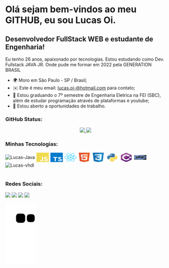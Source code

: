 <!-- Hi there 👋-->

<!--
**LucasOii/lucasoii** is a ✨ _special_ ✨ repository because its `README.md` (this file) appears on your GitHub profile.

Here are some ideas to get you started:

- 🔭 I’m currently working on ...
- 🌱 I’m currently learning ...
- 👯 I’m looking to collaborate on ...
- 🤔 I’m looking for help with ...
- 💬 Ask me about ...
- 📫 How to reach me: ...
- 😄 Pronouns: ...
- ⚡ Fun fact: ...
<img src="https://media.giphy.com/media/hvRJCLFzcasrR4ia7z/giphy.gif" width="15px">
-->
# Olá sejam bem-vindos ao meu GITHUB, eu sou Lucas Oi.

## Desenvolvedor FullStack WEB e estudante de Engenharia!

Eu tenho 26 anos, apaixonado por tecnologias. Estou estudando como Dev. Fullstack JAVA JR. Onde pude me formar em 2022 pela GENERATION BRASIL

- 🌍 Moro em São Paulo - SP / Brasil;
- ✉️ Este é meu email: [lucas.oi-@hotmail.com](mailto:lucas.oi-@hotmail.com) para contato;
- 🧠 Estou graduando o 7º semestre de Engenharia Eletrica na FEI (SBC), além de estudar programação através de plataformas e youtube;
- 🤝 Estou aberto a oportunidades de trabalho.

### GitHub Status:
<div align="center">  
  <a href="https://github.com/lucasoii">
  <img height="180em" src="https://github-readme-stats.vercel.app/api?username=lucasoii&show_icons=true&theme=dark&include_all_commits=true&count_private=true"/>
  <img height="180em" src="https://github-readme-stats.vercel.app/api/top-langs/?username=lucasoii&layout=compact&langs_count=7&theme=dark"/>
  <! height="180em" src="https://github-readme-streak-stats.herokuapp.com/?user=lucasoii&stroke=ffffff&background=171717&ring=3382ed&fire=3382ed&currStreakNum=ffffff&currStreakLabel=3382ed&sideNums=ffffff&sideLabels=ffffff&dates=ffffff&hide_border=false" /> 
  </a>
</div>

### Minhas Tecnologias:
<div style="display: inline_block">
  <img align="center" alt="Lucas-Java" height="30" width="40" src="https://cdn.jsdelivr.net/gh/devicons/devicon/icons/java/java-original-wordmark.svg">
  <img align="center" alt="Lucas-Js" height="30" width="40" src="https://raw.githubusercontent.com/devicons/devicon/master/icons/javascript/javascript-plain.svg">
  <img align="center" alt="Lucas-Ts" height="30" width="40" src="https://raw.githubusercontent.com/devicons/devicon/master/icons/typescript/typescript-plain.svg">
  <img align="center" alt="Lucas-React" height="30" width="40" src="https://raw.githubusercontent.com/devicons/devicon/master/icons/react/react-original.svg">
  <img align="center" alt="Lucas-HTML" height="30" width="40" src="https://raw.githubusercontent.com/devicons/devicon/master/icons/html5/html5-original.svg">
  <img align="center" alt="Lucas-CSS" height="30" width="40" src="https://raw.githubusercontent.com/devicons/devicon/master/icons/css3/css3-original.svg">
  <img align="center" alt="Lucas-Python" height="30" width="40" src="https://raw.githubusercontent.com/devicons/devicon/master/icons/python/python-original.svg">
  <img align="center" alt="Lucas-Csharp" height="30" width="40" src="https://raw.githubusercontent.com/devicons/devicon/master/icons/csharp/csharp-original.svg">
  <img align="center" alt="Lucas-PHP" height="30" width="40" src="https://raw.githubusercontent.com/devicons/devicon/master/icons/php/php-original.svg">
  <img align="center" alt="Lucas-vhdl" height="30" width="40" src="https://icons-for-free.com/download-icon-VHDL-1324888772201837274_0.svg">  
</div><br>
 
 ### Redes Sociais:
<div>   
  <a href="https://www.instagram.com/lucas_o.i/" target="_blank"><img src="https://img.shields.io/badge/-Instagram-%23E4405F?style=for-the-badge&logo=instagram&logoColor=white" target="_blank"></a>
 	 <a href="https://discord.gg/_Lucas_Oi#4789" target="_blank"><img src="https://img.shields.io/badge/Discord-7289DA?style=for-the-badge&logo=discord&logoColor=white" target="_blank"></a> 
  <a href = "mailto:lucasoi37@gmail.com"><img src="https://img.shields.io/badge/-Gmail-%23333?style=for-the-badge&logo=gmail&logoColor=white" target="_blank"></a>
  <a href="https://www.linkedin.com/in/lucas-de-oliveira-oi/" target="_blank"><img src="https://img.shields.io/badge/-LinkedIn-%230077B5?style=for-the-badge&logo=linkedin&logoColor=white" target="_blank"></a> 
 
  ![Snake animation](https://github.com/Brinamg/Brinamg/blob/output/github-contribution-grid-snake.svg)
  
    
</div>
